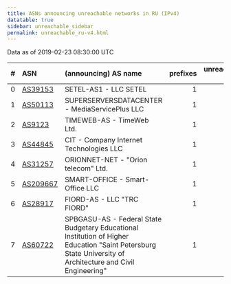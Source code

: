 ```yaml
---
title: ASNs announcing unreachable networks in RU (IPv4)
datatable: true
sidebar: unreachable_sidebar
permalink: unreachable_ru-v4.html
---
```


Data as of 2019-02-23 08:30:00 UTC


<div class="datatable-begin"></div>

|   # | ASN                                      | (announcing) AS name                                                                                                                                       |   prefixes |   unreachable /24s |
|----:|:-----------------------------------------|:-----------------------------------------------------------------------------------------------------------------------------------------------------------|-----------:|-------------------:|
|   0 | [AS39153](unreachable_AS39153-v4.html)   | SETEL-AS1 - LLC SETEL                                                                                                                                      |          1 |                 16 |
|   1 | [AS50113](unreachable_AS50113-v4.html)   | SUPERSERVERSDATACENTER - MediaServicePlus LLC                                                                                                              |          1 |                  1 |
|   2 | [AS9123](unreachable_AS9123-v4.html)     | TIMEWEB-AS - TimeWeb Ltd.                                                                                                                                  |          1 |                  1 |
|   3 | [AS44845](unreachable_AS44845-v4.html)   | CIT - Company Internet Technologies LLC                                                                                                                    |          1 |                  1 |
|   4 | [AS31257](unreachable_AS31257-v4.html)   | ORIONNET-NET - "Orion telecom" Ltd.                                                                                                                        |          1 |                  1 |
|   5 | [AS209667](unreachable_AS209667-v4.html) | SMART-OFFICE - Smart-Office LLC                                                                                                                            |          1 |                  1 |
|   6 | [AS28917](unreachable_AS28917-v4.html)   | FIORD-AS - LLC "TRC FIORD"                                                                                                                                 |          1 |                  1 |
|   7 | [AS60722](unreachable_AS60722-v4.html)   | SPBGASU-AS - Federal State Budgetary Educational Institution of Higher Education "Saint Petersburg State University of Architecture and Civil Engineering" |          1 |                  1 |

<div class="datatable-end"></div>